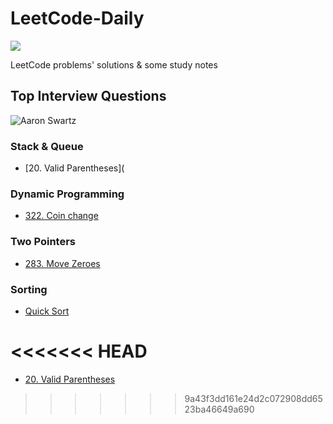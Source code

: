 # LeetCode-Daily


[![](https://img.shields.io/badge/LeetCode-Daily-orange?style=flat-square)](https://github.com/ceezyyy/LeetCode-daily)

LeetCode problems' solutions &amp; some study notes

## Top Interview Questions
![Aaron Swartz](https://github.com/ceezyyy/LeetCode-daily/blob/master/pics/INTERVIEW.png)



### Stack & Queue

- [20. Valid Parentheses](

### Dynamic Programming

- [322. Coin change](https://github.com/ceezyyy/LeetCode-daily/blob/master/INTERVIEW/Dynamic%20Programming/CoinChange/Coin%20Change.md)



### Two Pointers

- [283. Move Zeroes](https://github.com/ceezyyy/LeetCode-daily/blob/master/INTERVIEW/Two%20Pointers/MoveZeroes/Move%20Zeros.md)

  

### Sorting

- [Quick Sort]()

<<<<<<< HEAD
=======
- [20. Valid Parentheses](https://github.com/ceezyyy/LeetCode-daily/blob/master/INTERVIEW/Stack%20%26%20Queue/ValidParentheses/notes/Valid%20Parentheses.md)
>>>>>>> 9a43f3dd161e24d2c072908dd6523ba46649a690
